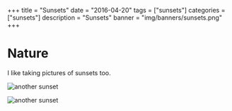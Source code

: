 +++
title = "Sunsets"
date = "2016-04-20"
tags = ["sunsets"]
categories = ["sunsets"]
description = "Sunsets"
banner = "img/banners/sunsets.png"
+++

# Nature

I like taking pictures of sunsets too.

![another sunset](/efinney/img/sunsets/sunset-000.png)

![another sunset](/efinney/img/sunsets/sunset-001.png)
